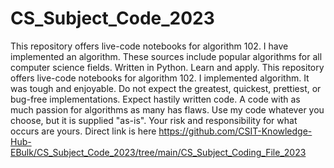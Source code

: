 # CS_Subject_Code_2023
This repository offers live-code notebooks for algorithm 102. I have implemented an algorithm.
These sources include popular algorithms for all computer science fields. Written in Python. Learn and apply. This repository offers live-code notebooks for algorithm 102. I implemented algorithm. 
It was tough and enjoyable. Do not expect the greatest, quickest, prettiest, or bug-free implementations. Expect hastily written code. A code with as much passion for algorithms as many has flaws.
 Use my code whatever you choose, but it is supplied "as-is". Your risk and responsibility for what occurs are yours.
Direct link is here https://github.com/CSIT-Knowledge-Hub-EBulk/CS_Subject_Code_2023/tree/main/CS_Subject_Coding_File_2023
